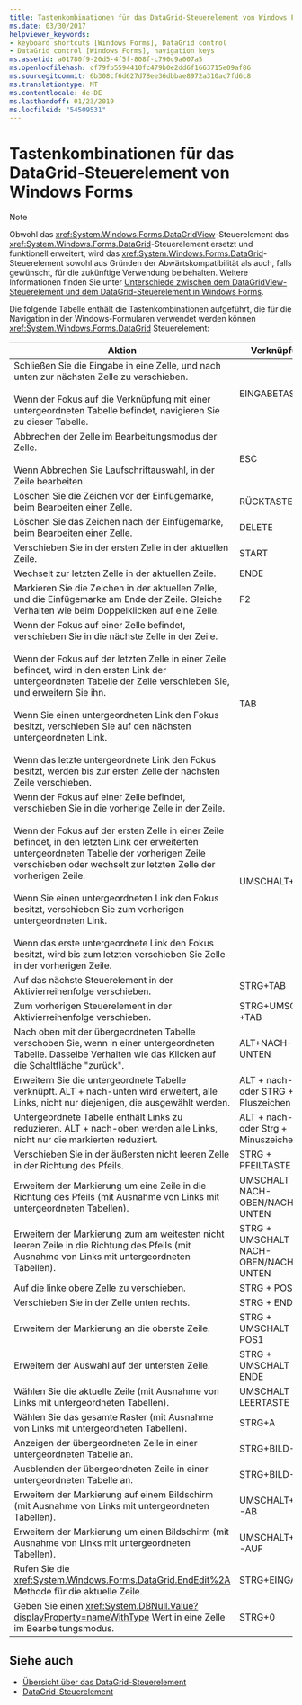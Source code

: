```yaml
---
title: Tastenkombinationen für das DataGrid-Steuerelement von Windows Forms
ms.date: 03/30/2017
helpviewer_keywords:
- keyboard shortcuts [Windows Forms], DataGrid control
- DataGrid control [Windows Forms], navigation keys
ms.assetid: a01780f9-20d5-4f5f-808f-c790c9a007a5
ms.openlocfilehash: cf79fb5594410fc479b0e2dd6f1663715e09af86
ms.sourcegitcommit: 6b308cf6d627d78ee36dbbae8972a310ac7fd6c8
ms.translationtype: MT
ms.contentlocale: de-DE
ms.lasthandoff: 01/23/2019
ms.locfileid: "54509531"
---
```

# <a name="keyboard-shortcuts-for-the-windows-forms-datagrid-control"></a>Tastenkombinationen für das DataGrid-Steuerelement von Windows Forms
> [!NOTE]
>  Obwohl das <xref:System.Windows.Forms.DataGridView>-Steuerelement das <xref:System.Windows.Forms.DataGrid>-Steuerelement ersetzt und funktionell erweitert, wird das <xref:System.Windows.Forms.DataGrid>-Steuerelement sowohl aus Gründen der Abwärtskompatibilität als auch, falls gewünscht, für die zukünftige Verwendung beibehalten. Weitere Informationen finden Sie unter [Unterschiede zwischen dem DataGridView-Steuerelement und dem DataGrid-Steuerelement in Windows Forms](../../../../docs/framework/winforms/controls/differences-between-the-windows-forms-datagridview-and-datagrid-controls.md).  
  
 Die folgende Tabelle enthält die Tastenkombinationen aufgeführt, die für die Navigation in der Windows-Formularen verwendet werden können <xref:System.Windows.Forms.DataGrid> Steuerelement:  
  
|Aktion|Verknüpfung|  
|------------|--------------|  
|Schließen Sie die Eingabe in eine Zelle, und nach unten zur nächsten Zelle zu verschieben.<br /><br /> Wenn der Fokus auf die Verknüpfung mit einer untergeordneten Tabelle befindet, navigieren Sie zu dieser Tabelle.|EINGABETASTE|  
|Abbrechen der Zelle im Bearbeitungsmodus der Zelle.<br /><br /> Wenn Abbrechen Sie Laufschriftauswahl, in der Zeile bearbeiten.|ESC|  
|Löschen Sie die Zeichen vor der Einfügemarke, beim Bearbeiten einer Zelle.|RÜCKTASTE|  
|Löschen Sie das Zeichen nach der Einfügemarke, beim Bearbeiten einer Zelle.|DELETE|  
|Verschieben Sie in der ersten Zelle in der aktuellen Zeile.|START|  
|Wechselt zur letzten Zelle in der aktuellen Zeile.|ENDE|  
|Markieren Sie die Zeichen in der aktuellen Zelle, und die Einfügemarke am Ende der Zeile. Gleiche Verhalten wie beim Doppelklicken auf eine Zelle.|F2|  
|Wenn der Fokus auf einer Zelle befindet, verschieben Sie in die nächste Zelle in der Zeile.<br /><br /> Wenn der Fokus auf der letzten Zelle in einer Zeile befindet, wird in den ersten Link der untergeordneten Tabelle der Zeile verschieben Sie, und erweitern Sie ihn.<br /><br /> Wenn Sie einen untergeordneten Link den Fokus besitzt, verschieben Sie auf den nächsten untergeordneten Link.<br /><br /> Wenn das letzte untergeordnete Link den Fokus besitzt, werden bis zur ersten Zelle der nächsten Zeile verschieben.|TAB|  
|Wenn der Fokus auf einer Zelle befindet, verschieben Sie in die vorherige Zelle in der Zeile.<br /><br /> Wenn der Fokus auf der ersten Zelle in einer Zeile befindet, in den letzten Link der erweiterten untergeordneten Tabelle der vorherigen Zeile verschieben oder wechselt zur letzten Zelle der vorherigen Zeile.<br /><br /> Wenn Sie einen untergeordneten Link den Fokus besitzt, verschieben Sie zum vorherigen untergeordneten Link.<br /><br /> Wenn das erste untergeordnete Link den Fokus besitzt, wird bis zum letzten verschieben Sie Zelle in der vorherigen Zeile.|UMSCHALT+TAB|  
|Auf das nächste Steuerelement in der Aktivierreihenfolge verschieben.|STRG+TAB|  
|Zum vorherigen Steuerelement in der Aktivierreihenfolge verschieben.|STRG+UMSCHALT +TAB|  
|Nach oben mit der übergeordneten Tabelle verschoben Sie, wenn in einer untergeordneten Tabelle. Dasselbe Verhalten wie das Klicken auf die Schaltfläche "zurück".|ALT+NACH-UNTEN|  
|Erweitern Sie die untergeordnete Tabelle verknüpft. ALT + nach-unten wird erweitert, alle Links, nicht nur diejenigen, die ausgewählt werden.|ALT + nach-unten oder STRG + Pluszeichen|  
|Untergeordnete Tabelle enthält Links zu reduzieren. ALT + nach-oben werden alle Links, nicht nur die markierten reduziert.|ALT + nach-oben oder Strg + Minuszeichen ()|  
|Verschieben Sie in der äußersten nicht leeren Zelle in der Richtung des Pfeils.|STRG + PFEILTASTE|  
|Erweitern der Markierung um eine Zeile in die Richtung des Pfeils (mit Ausnahme von Links mit untergeordneten Tabellen).|UMSCHALT + NACH-OBEN/NACH-UNTEN|  
|Erweitern der Markierung zum am weitesten nicht leeren Zeile in die Richtung des Pfeils (mit Ausnahme von Links mit untergeordneten Tabellen).|STRG + UMSCHALT + NACH-OBEN/NACH-UNTEN|  
|Auf die linke obere Zelle zu verschieben.|STRG + POS1|  
|Verschieben Sie in der Zelle unten rechts.|STRG + ENDE|  
|Erweitern der Markierung an die oberste Zeile.|STRG + UMSCHALT + POS1|  
|Erweitern der Auswahl auf der untersten Zeile.|STRG + UMSCHALT + ENDE|  
|Wählen Sie die aktuelle Zeile (mit Ausnahme von Links mit untergeordneten Tabellen).|UMSCHALT + LEERTASTE|  
|Wählen Sie das gesamte Raster (mit Ausnahme von Links mit untergeordneten Tabellen).|STRG+A|  
|Anzeigen der übergeordneten Zeile in einer untergeordneten Tabelle an.|STRG+BILD-AB|  
|Ausblenden der übergeordneten Zeile in einer untergeordneten Tabelle an.|STRG+BILD-AUF|  
|Erweitern der Markierung auf einem Bildschirm (mit Ausnahme von Links mit untergeordneten Tabellen).|UMSCHALT+BILD-AB|  
|Erweitern der Markierung um einen Bildschirm (mit Ausnahme von Links mit untergeordneten Tabellen).|UMSCHALT+BILD-AUF|  
|Rufen Sie die <xref:System.Windows.Forms.DataGrid.EndEdit%2A> Methode für die aktuelle Zeile.|STRG+EINGABE|  
|Geben Sie einen <xref:System.DBNull.Value?displayProperty=nameWithType> Wert in eine Zelle im Bearbeitungsmodus.|STRG+0|  
  
## <a name="see-also"></a>Siehe auch
- [Übersicht über das DataGrid-Steuerelement](../../../../docs/framework/winforms/controls/datagrid-control-overview-windows-forms.md)
- [DataGrid-Steuerelement](../../../../docs/framework/winforms/controls/datagrid-control-windows-forms.md)
